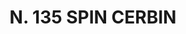---
title: "N. 135 SPIN CERBIN"
plant-name: "N. 135"
plant-number: "135"
plant-xml: "/assets/xml/plant135.xml"
plant-img1: "/assets/img/plant135_verso.jpg"
plant-img2: "/assets/img/plant135.jpg"
plant-title: "N. 135 SPIN CERBIN"
plant-taxon-link: "http://www.worldfloraonline.org/taxon/wfo-0000460239"
plant-taxon-content: "[Rhamnus cathartica L.]"
layout: single-xml
---